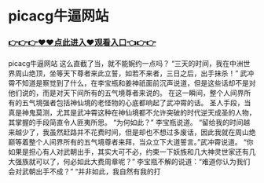 # picacg牛逼网站

### <a href="https://github.com/xinfue/dunp/issues/2">👉👉👉♥♥点此进入♥观看入口👈👉👉</a>

picacg牛逼网站
这么直截了当，就不能婉约一点吗？
    “三天的时间，我在中洲世界周山绝顶，坐等天下尊者来此立誓，如若不来者，三日之后，出手抹杀！”
    武冲霄不知道是察觉到了什么，在李宝瓶和姜神祇面前沉声说道，但是这些话却不是对他们说的，而是对天下间所有的五气境尊者来说的。
    在这一瞬间，整个人间界所有的五气境强者包括神仙境的老怪物的心底都响起了武冲霄的话。
    圣人手段，当真是神鬼莫测，尤其是武冲霄这种在神仙境都不允许突破的时代逆天成圣的人物，其掌握的手段简直令人匪夷所思。
    “为何如此？”
    李宝瓶说道。
    “留给我的时间越来越少了，我虽然赶路并不花费时间，但是却也不想过多废话，因此我就在周山绝巅等着整个人间界所有的五气境尊者来拜，当众立下大道誓言。”武冲霄说道。
    “你如果是担心有人对武朝出手，其实大可不必，约束一下妖族和几大神灵世家还有几大强族就可以了，何必如此大费周章呢？”
    李宝瓶不解的说道：“难道你认为我们会对武朝出手不成？”
    “并非如此，我自然有我的打
